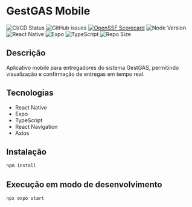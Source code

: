 # GestGAS Mobile

![CI/CD Status](https://github.com/tassyosilva/gestGAS-mobile/actions/workflows/build.yml/badge.svg)
![GitHub issues](https://img.shields.io/github/issues/tassyosilva/gestGAS-mobile)
[![OpenSSF Scorecard](https://api.securityscorecards.dev/projects/github/tassyosilva/gestGAS-mobile/badge)](https://api.securityscorecards.dev/projects/github/tassyosilva/gestGAS-mobile)
![Node Version](https://img.shields.io/badge/node-22.17-brightgreen)
![React Native](https://img.shields.io/badge/React%20Native-0.76.6-blue)
![Expo](https://img.shields.io/badge/Expo-52.0.21-black)
![TypeScript](https://img.shields.io/badge/TypeScript-5.3.3-blue)
![Repo Size](https://img.shields.io/github/repo-size/tassyosilva/gestGAS-mobile)

## Descrição

Aplicativo mobile para entregadores do sistema GestGAS, permitindo visualização e confirmação de entregas em tempo real.

## Tecnologias

- React Native
- Expo
- TypeScript
- React Navigation
- Axios

## Instalação

```bash
npm install
```

## Execução em modo de desenvolvimento

```bash
npx expo start
```
